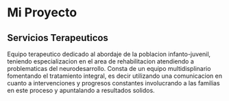 # Mi Proyecto
## Servicios Terapeuticos

Equipo terapeutico dedicado al abordaje de la poblacion infanto-juvenil, teniendo especializacion en el area de rehabilitacion atendiendo a problematicas del neurodesarrollo. Consta de un equipo multidisplinario fomentando el tratamiento integral, es decir utilizando una comunicacion en cuanto a intervenciones y progresos constantes involucrando a las familias en este proceso y apuntalando a resultados solidos.